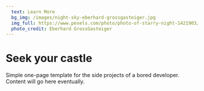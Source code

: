 ```yaml
---
  text: Learn More
  bg_img: /images/night-sky-eberhard-grossgasteiger.jpg
  img_full: https://www.pexels.com/photo/photo-of-starry-night-1421903/
  photo_credit: Eberhard GrossGasteiger
---
```


Seek your castle
================

Simple one-page template for the side projects of a bored developer. Content will go here eventually.
